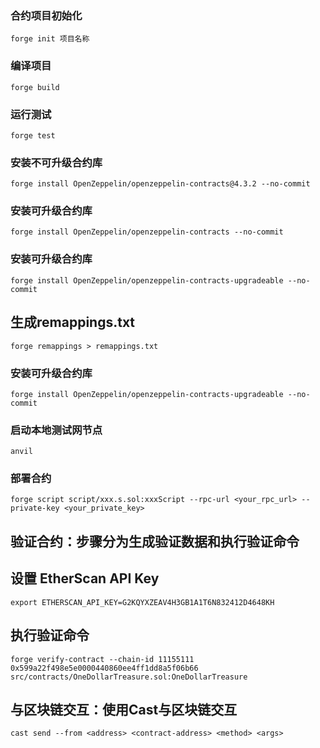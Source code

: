 ### 合约项目初始化
```shell
forge init 项目名称
```

### 编译项目
```shell
forge build
```
### 运行测试
```shell
forge test
```
### 安装不可升级合约库
```shell
forge install OpenZeppelin/openzeppelin-contracts@4.3.2 --no-commit
```
### 安装可升级合约库
```shell
forge install OpenZeppelin/openzeppelin-contracts --no-commit
```
### 安装可升级合约库
```shell
forge install OpenZeppelin/openzeppelin-contracts-upgradeable --no-commit
```
## 生成remappings.txt
```shell
forge remappings > remappings.txt
```
### 安装可升级合约库
```shell
forge install OpenZeppelin/openzeppelin-contracts-upgradeable --no-commit
```
### 启动本地测试网节点
```shell
anvil
```
### 部署合约
```shell
forge script script/xxx.s.sol:xxxScript --rpc-url <your_rpc_url> --private-key <your_private_key>
```
## 验证合约：步骤分为生成验证数据和执行验证命令
## 设置 EtherScan API Key
```shell
export ETHERSCAN_API_KEY=G2KQYXZEAV4H3GB1A1T6N832412D4648KH
```
## 执行验证命令
```shell
forge verify-contract --chain-id 11155111 0x599a22f498e5e0000440860ee4ff1dd8a5f06b66 src/contracts/OneDollarTreasure.sol:OneDollarTreasure
```
## 与区块链交互：使用Cast与区块链交互
```shell
cast send --from <address> <contract-address> <method> <args>
```